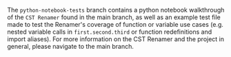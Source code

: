 The `python-notebook-tests` branch contains a python notebook walkthrough of the `CST Renamer` found in the main branch, as well as an example test file made to test the Renamer's coverage of function or variable use cases (e.g. nested variable calls in `first.second.third` or function redefinitions and import aliases). For more information on the CST Renamer and the project in general, please navigate to the main branch.
